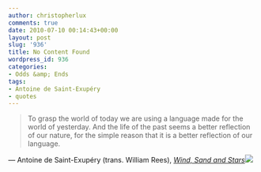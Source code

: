 ```yaml
---
author: christopherlux
comments: true
date: 2010-07-10 00:14:43+00:00
layout: post
slug: '936'
title: No Content Found
wordpress_id: 936
categories:
- Odds &amp; Ends
tags:
- Antoine de Saint-Exupéry
- quotes
---
```


> To grasp the world of today we are using a language made for the world of yesterday. And the life of the past seems a better reflection of our nature, for the simple reason that it is a better reflection of our language.

— Antoine de Saint-Exupéry (trans. William Rees), _[Wind, Sand and Stars](http://www.amazon.co.uk/gp/product/0141183195?ie=UTF8&tag=chrisswith-21&linkCode=as2&camp=1634&creative=19450&creativeASIN=0141183195)![](http://www.assoc-amazon.co.uk/e/ir?t=chrisswith-21&l=as2&o=2&a=0141183195)_

